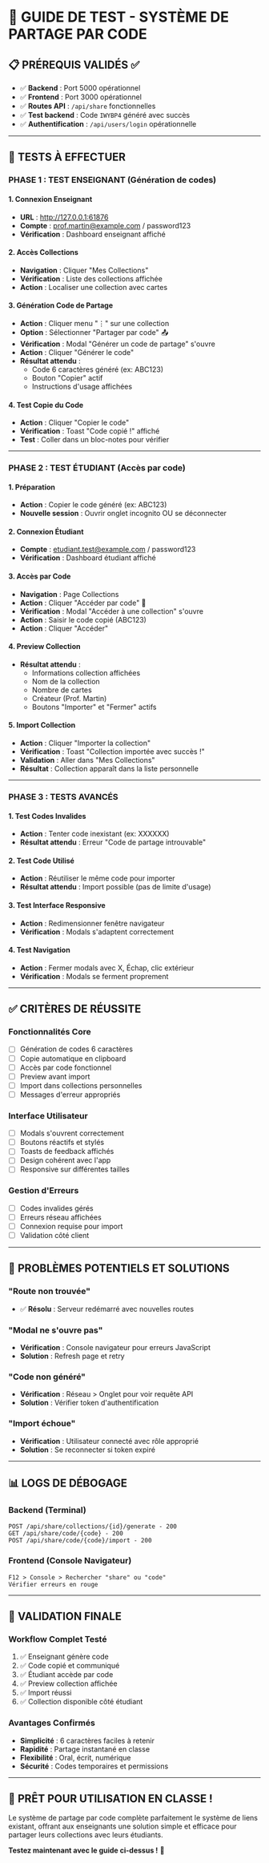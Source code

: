 # 🎯 GUIDE DE TEST - SYSTÈME DE PARTAGE PAR CODE

## 📋 **PRÉREQUIS VALIDÉS** ✅

- ✅ **Backend** : Port 5000 opérationnel
- ✅ **Frontend** : Port 3000 opérationnel  
- ✅ **Routes API** : `/api/share` fonctionnelles
- ✅ **Test backend** : Code `IWYBP4` généré avec succès
- ✅ **Authentification** : `/api/users/login` opérationnelle

---

## 🧪 **TESTS À EFFECTUER**

### **PHASE 1 : TEST ENSEIGNANT (Génération de codes)**

#### 1. Connexion Enseignant
- **URL** : http://127.0.0.1:61876
- **Compte** : prof.martin@example.com / password123
- **Vérification** : Dashboard enseignant affiché

#### 2. Accès Collections
- **Navigation** : Cliquer "Mes Collections"
- **Vérification** : Liste des collections affichée
- **Action** : Localiser une collection avec cartes

#### 3. Génération Code de Partage
- **Action** : Cliquer menu "⋮" sur une collection
- **Option** : Sélectionner "Partager par code" 📤
- **Vérification** : Modal "Générer un code de partage" s'ouvre
- **Action** : Cliquer "Générer le code"
- **Résultat attendu** : 
  - Code 6 caractères généré (ex: ABC123)
  - Bouton "Copier" actif
  - Instructions d'usage affichées

#### 4. Test Copie du Code
- **Action** : Cliquer "Copier le code"
- **Vérification** : Toast "Code copié !" affiché
- **Test** : Coller dans un bloc-notes pour vérifier

---

### **PHASE 2 : TEST ÉTUDIANT (Accès par code)**

#### 1. Préparation
- **Action** : Copier le code généré (ex: ABC123)
- **Nouvelle session** : Ouvrir onglet incognito OU se déconnecter

#### 2. Connexion Étudiant
- **Compte** : etudiant.test@example.com / password123
- **Vérification** : Dashboard étudiant affiché

#### 3. Accès par Code
- **Navigation** : Page Collections
- **Action** : Cliquer "Accéder par code" 🔑
- **Vérification** : Modal "Accéder à une collection" s'ouvre
- **Action** : Saisir le code copié (ABC123)
- **Action** : Cliquer "Accéder"

#### 4. Preview Collection
- **Résultat attendu** :
  - Informations collection affichées
  - Nom de la collection
  - Nombre de cartes
  - Créateur (Prof. Martin)
  - Boutons "Importer" et "Fermer" actifs

#### 5. Import Collection
- **Action** : Cliquer "Importer la collection"
- **Vérification** : Toast "Collection importée avec succès !"
- **Validation** : Aller dans "Mes Collections"
- **Résultat** : Collection apparaît dans la liste personnelle

---

### **PHASE 3 : TESTS AVANCÉS**

#### 1. Test Codes Invalides
- **Action** : Tenter code inexistant (ex: XXXXXX)
- **Résultat attendu** : Erreur "Code de partage introuvable"

#### 2. Test Code Utilisé
- **Action** : Réutiliser le même code pour importer
- **Résultat attendu** : Import possible (pas de limite d'usage)

#### 3. Test Interface Responsive
- **Action** : Redimensionner fenêtre navigateur
- **Vérification** : Modals s'adaptent correctement

#### 4. Test Navigation
- **Action** : Fermer modals avec X, Échap, clic extérieur
- **Vérification** : Modals se ferment proprement

---

## ✅ **CRITÈRES DE RÉUSSITE**

### **Fonctionnalités Core**
- [ ] Génération de codes 6 caractères
- [ ] Copie automatique en clipboard
- [ ] Accès par code fonctionnel
- [ ] Preview avant import
- [ ] Import dans collections personnelles
- [ ] Messages d'erreur appropriés

### **Interface Utilisateur**
- [ ] Modals s'ouvrent correctement
- [ ] Boutons réactifs et stylés
- [ ] Toasts de feedback affichés
- [ ] Design cohérent avec l'app
- [ ] Responsive sur différentes tailles

### **Gestion d'Erreurs**
- [ ] Codes invalides gérés
- [ ] Erreurs réseau affichées
- [ ] Connexion requise pour import
- [ ] Validation côté client

---

## 🐛 **PROBLÈMES POTENTIELS ET SOLUTIONS**

### **"Route non trouvée"**
- ✅ **Résolu** : Serveur redémarré avec nouvelles routes

### **"Modal ne s'ouvre pas"**
- **Vérification** : Console navigateur pour erreurs JavaScript
- **Solution** : Refresh page et retry

### **"Code non généré"**
- **Vérification** : Réseau > Onglet pour voir requête API
- **Solution** : Vérifier token d'authentification

### **"Import échoue"**
- **Vérification** : Utilisateur connecté avec rôle approprié
- **Solution** : Se reconnecter si token expiré

---

## 📊 **LOGS DE DÉBOGAGE**

### **Backend (Terminal)**
```
POST /api/share/collections/{id}/generate - 200
GET /api/share/code/{code} - 200  
POST /api/share/code/{code}/import - 200
```

### **Frontend (Console Navigateur)**
```
F12 > Console > Rechercher "share" ou "code"
Vérifier erreurs en rouge
```

---

## 🎉 **VALIDATION FINALE**

### **Workflow Complet Testé**
1. ✅ Enseignant génère code
2. ✅ Code copié et communiqué
3. ✅ Étudiant accède par code
4. ✅ Preview collection affichée
5. ✅ Import réussi
6. ✅ Collection disponible côté étudiant

### **Avantages Confirmés**
- **Simplicité** : 6 caractères faciles à retenir
- **Rapidité** : Partage instantané en classe
- **Flexibilité** : Oral, écrit, numérique
- **Sécurité** : Codes temporaires et permissions

---

## 🚀 **PRÊT POUR UTILISATION EN CLASSE !**

Le système de partage par code complète parfaitement le système de liens existant, offrant aux enseignants une solution simple et efficace pour partager leurs collections avec leurs étudiants.

**Testez maintenant avec le guide ci-dessus !** 🎯
